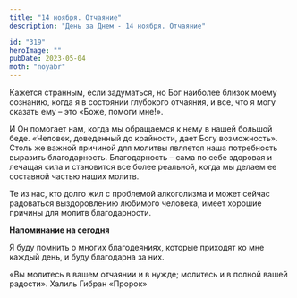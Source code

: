 ```yaml
---
title: "14 ноября. Отчаяние"
description: "День за Днем - 14 ноября. Отчаяние"

id: "319"
heroImage: ""
pubDate: 2023-05-04
moth: "noyabr"
---
```


Кажется странным, если задуматься, но Бог наиболее близок моему сознанию,
когда я в состоянии глубокого отчаяния, и все, что я могу сказать ему – это
«Боже, помоги мне!».

И Он помогает нам, когда мы обращаемся к нему в нашей большой беде. «Человек,
доведенный до крайности, дает Богу возможность». Столь же важной причиной для
молитвы является наша потребность выразить благодарность. Благодарность – сама
по себе здоровая и лечащая сила и становится все более реальной, когда мы
делаем ее составной частью наших молитв.

Те из нас, кто долго жил с проблемой алкоголизма и может сейчас радоваться
выздоровлению любимого человека, имеет хорошие причины для молитв
благодарности.

**Напоминание на сегодня**

Я буду помнить о многих благодеяниях, которые приходят ко мне каждый день, и
буду благодарна за них.

«Вы молитесь в вашем отчаянии и в нужде; молитесь и в полной вашей радости».
Халиль Гибран «Пророк»
